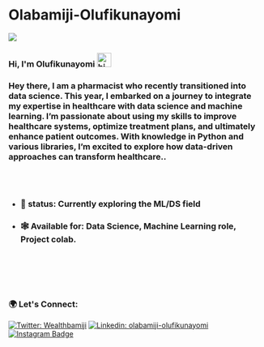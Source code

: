 # Olabamiji-Olufikunayomi
<p>
<img src ="https://komarev.com/ghpvc/?username=OlabamijiOlufukinayomi&label=Visitors&color=blue&style=plastic"/>
</p>

### Hi, I'm Olufikunayomi <img src="https://emoji.slack-edge.com/T02HBS55FCG/cool-doge/aa3c8fd9037a0604.gif" width="28" alt="hi">
<div>
 <h3>Hey there, I am a pharmacist who recently transitioned into data science. This year, I embarked on a journey to integrate my expertise in healthcare with data science and machine learning. I’m passionate about using my skills to improve healthcare systems, optimize treatment plans, and ultimately enhance patient outcomes. With knowledge in Python and various libraries, I’m excited to explore how data-driven approaches can transform healthcare..</h3>
</div>
<br>
<br>

- ### 🌱 status: Currently exploring the ML/DS field
- ### 🕸 Available for: Data Science, Machine Learning role, Project colab.
<br>
<br>


<br>
<br>

### 🌍 Let's Connect: 

[![Twitter: Wealthbamiji](https://img.shields.io/twitter/follow/wealthbamiji?style=social)](https://twitter.com/wealthbamiji)
[![Linkedin: olabamiji-olufikunayomi](https://img.shields.io/badge/-olabamiji-olufikunayomi-blue?style=flat-square&logo=Linkedin&logoColor=white&link=https://www.linkedin.com/in/olabamiji-olufikunayomi/)](https://www.linkedin.com/in/Olabamiji-olufikunayomi/)
[![Instagram Badge](https://img.shields.io/badge/-@Olufikunayomi_-e84393?style=flat&labelColor=e84393&logo=instagram&logoColor=white)](https://instagram.com/Olufikunayomi_)


<br><br>

  
